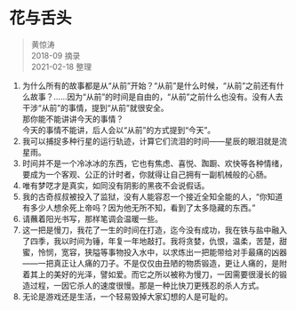 # 花与舌头
> 黄惊涛  
> 2018-09 摘录  
> 2021-02-18 整理

1. 为什么所有的故事都是从“从前”开始？“从前”是什么时候，“从前”之前还有什么故事？......因为“从前”的时间是自由的，“从前”之前什么也没有。没有人去干涉“从前”的事情，提到“从前”就很安全。  
   那你能不能讲讲今天的事情？  
   今天的事情不能讲，后人会以“从前”的方式提到“今天”。
2. 我可以捕捉多种行星的运行轨迹，计算它们流泪的时间——星辰的眼泪就是流星雨。
3. 时间并不是一个冷冰冰的东西，它也有焦虑、喜悦、踟蹰、欢快等各种情绪，要成为一个客观、公正的计时者，你就得让自己拥有一副机械般的心肠。
4. 唯有梦呓才是真实，如同没有阴影的黑夜不会说假话。
5. 我的古奇叔叔被投入了监狱，没有人能容忍一个接近全知全能的人，“你知道有多少人想余死上帝吗？因为他无所不知，看到了太多隐藏的东西。”
6. 请蘸着阳光书写，那样笔调会温暖一些。
7. 这一把是慢刀，我花了一生的时间在打造，迄今没有成功，我在铁与盐中融入了四季，我以时间为锤，年复一年地敲打。我将贪婪，仇恨，温柔，苦楚，甜蜜，怜悯，宽容，狭隘等事物投入水中，以求炼出一把能带给对手最痛的凶器——一把真正让人痛的刀子。不是仅仅由丑陋的物质锻造，更让人痛的，是附着其上的美好的光泽，譬如爱。而它之所以被称为慢刀，一因需要很漫长的锻造过程，一因它杀人的速度很慢。那是一种比快刀更残忍的杀人方式。
8. 无论是游戏还是生活，一个轻易毁掉大家幻想的人是可耻的。
